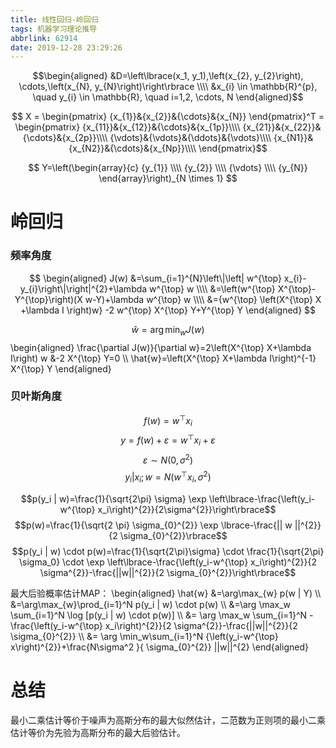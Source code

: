 ```yaml
---
title: 线性回归-岭回归
tags: 机器学习理论推导
abbrlink: 62914
date: 2019-12-28 23:29:26
---
```

$$\begin{aligned}
&D=\left\lbrace(x_1, y_1),\left(x_{2}, y_{2}\right), \cdots,\left(x_{N}, y_{N}\right)\right\rbrace \\\\
&x_{i} \in \mathbb{R}^{p}, \quad y_{i} \in \mathbb{R}, \quad i=1,2, \cdots, N
\end{aligned}$$

$$
X = \begin{pmatrix}
{x_{1}}&{x_{2}}&{\cdots}&{x_{N}}
\end{pmatrix}^T 
= \begin{pmatrix}
{x_{11}}&{x_{12}}&{\cdots}&{x_{1p}}\\\\
{x_{21}}&{x_{22}}&{\cdots}&{x_{2p}}\\\\
{\vdots}&{\vdots}&{\ddots}&{\vdots}\\\\
{x_{N1}}&{x_{N2}}&{\cdots}&{x_{Np}}\\\\
\end{pmatrix}$$

$$
Y=\left(\begin{array}{c}
{y_{1}} \\\\
{y_{2}} \\\\
{\vdots} \\\\
{y_{N}}
\end{array}\right)_{N \times 1}
$$

# 岭回归
### 频率角度
$$
\begin{aligned} J(w) &=\sum_{i=1}^{N}\left\|\left| w^{\top} x_{i}-y_{i}\right\|\right|^{2}+\lambda w^{\top} w \\\\
&=\left(w^{\top} X^{\top}-Y^{\top}\right)(X w-Y)+\lambda w^{\top} w \\\\
&={w^{\top} \left(X^{\top} X  +\lambda I \right)w} -2 w^{\top} X^{\top} Y+Y^{\top} Y
\end{aligned}
$$     

$$\hat{w}= \arg \min_w  J(w)$$
\begin{aligned}
\frac{\partial J(w)}{\partial w}=2\left(X^{\top} X+\lambda I\right) w &-2 X^{\top} Y=0 \\\\
\hat{w}=\left(X^{\top} X+\lambda I\right)^{-1} X^{\top} Y
\end{aligned}

### 贝叶斯角度
$$f(w)=w^{\top} x_i$$   $$y=f(w)+\varepsilon=w^{\top} x_i+\varepsilon$$   $$\varepsilon \sim N\left(0, \sigma^{2}\right)$$   $$y_i | x_i;w = N\left(w^{\top} x_i, \sigma^2 \right)$$

$$p(y_i | w)=\frac{1}{\sqrt{2\pi} \sigma} \exp \left\lbrace-\frac{\left(y_i-w^{\top} x_i\right)^{2}}{2\sigma^{2}}\right\rbrace$$   $$p(w)=\frac{1}{\sqrt{2 \pi} \sigma_{0}^{2}} \exp \lbrace-\frac{|| w ||^{2}}{2 \sigma_{0}^{2}}\rbrace$$  $$p(y_i | w) \cdot p(w)=\frac{1}{\sqrt{2\pi}\sigma} \cdot \frac{1}{\sqrt{2\pi} \sigma_0} \cdot \exp \left\lbrace-\frac{\left(y_i-w^{\top} x_i\right)^{2}}{2 \sigma^{2}}-\frac{||w||^{2}}{2 \sigma_{0}^{2}}\right\rbrace$$

最大后验概率估计MAP：
\begin{aligned}
\hat{w} &=\arg\max_{w} p(w | Y)  \\\\
&=\arg\max_{w}\prod_{i=1}^N p(y_i | w) \cdot p(w) \\\\
&=\arg \max_w \sum_{i=1}^N \log [p(y_i | w) \cdot p(w)] \\\\
&= \arg \max_w \sum_{i=1}^N -\frac{\left(y_i-w^{\top} x_i\right)^{2}}{2 \sigma^{2}}-\frac{||w||^{2}}{2 \sigma_{0}^{2}} \\\\
&= \arg \min_w\sum_{i=1}^N {\left(y_i-w^{\top} x\right)^{2}}+\frac{N\sigma^2 }{ \sigma_{0}^{2}} ||w||^{2}
\end{aligned}

# 总结
最小二乘估计等价于噪声为高斯分布的最大似然估计，二范数为正则项的最小二乘估计等价为先验为高斯分布的最大后验估计。

